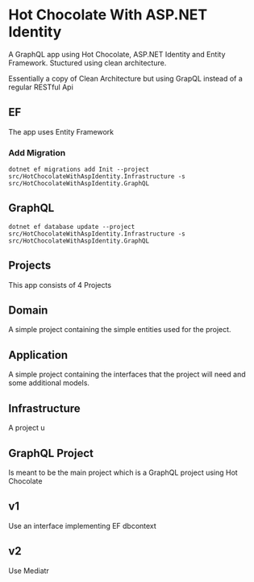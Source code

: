 # Hot Chocolate With ASP.NET Identity
A GraphQL app using Hot Chocolate, ASP.NET Identity and Entity Framework. Stuctured using clean architecture.

Essentially a copy of Clean Architecture but using GrapQL instead of a regular RESTful Api

## EF
The app uses Entity Framework

### Add Migration
`dotnet ef migrations add Init --project src/HotChocolateWithAspIdentity.Infrastructure -s src/HotChocolateWithAspIdentity.GraphQL`

## GraphQL
`dotnet ef database update --project src/HotChocolateWithAspIdentity.Infrastructure -s src/HotChocolateWithAspIdentity.GraphQL`

## Projects
This app consists of 4 Projects

## Domain
A simple project containing the simple entities used for the project.

## Application
A simple project containing the interfaces that the project will need and some additional models.

## Infrastructure
A project u


## GraphQL Project
Is meant to be the main project which is a GraphQL project using Hot Chocolate

## v1
Use an interface implementing EF dbcontext

## v2
Use Mediatr